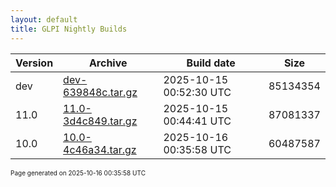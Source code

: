```yaml
---
layout: default
title: GLPI Nightly Builds
---
```


Version|Archive|Build date|Size
---|---|---|---
dev|[dev-639848c.tar.gz](dev-639848c.tar.gz)|2025-10-15 00:52:30 UTC|85134354
11.0|[11.0-3d4c849.tar.gz](11.0-3d4c849.tar.gz)|2025-10-15 00:44:41 UTC|87081337
10.0|[10.0-4c46a34.tar.gz](10.0-4c46a34.tar.gz)|2025-10-16 00:35:58 UTC|60487587

<font size="1">Page generated on 2025-10-16 00:35:58 UTC</font>
